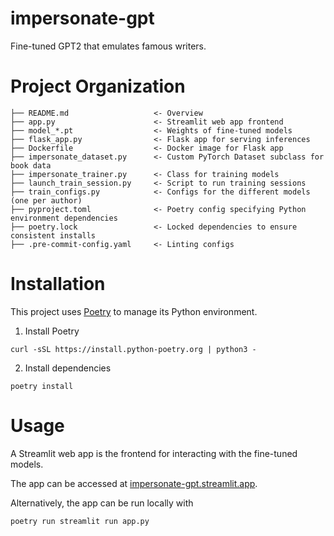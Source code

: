 # impersonate-gpt
Fine-tuned GPT2 that emulates famous writers.

# Project Organization
```
├── README.md                   <- Overview
├── app.py                      <- Streamlit web app frontend
├── model_*.pt                  <- Weights of fine-tuned models
├── flask_app.py                <- Flask app for serving inferences
├── Dockerfile                  <- Docker image for Flask app
├── impersonate_dataset.py      <- Custom PyTorch Dataset subclass for book data
├── impersonate_trainer.py      <- Class for training models
├── launch_train_session.py     <- Script to run training sessions
├── train_configs.py            <- Configs for the different models (one per author)
├── pyproject.toml              <- Poetry config specifying Python environment dependencies
├── poetry.lock                 <- Locked dependencies to ensure consistent installs
├── .pre-commit-config.yaml     <- Linting configs
```

# Installation
This project uses [Poetry](https://python-poetry.org/docs/) to manage its Python environment.

1. Install Poetry
```
curl -sSL https://install.python-poetry.org | python3 -
```

2. Install dependencies
```
poetry install
```

# Usage
A Streamlit web app is the frontend for interacting with the fine-tuned models.

The app can be accessed at [impersonate-gpt.streamlit.app](https://impersonate-gpt.streamlit.app).

Alternatively, the app can be run locally with
```
poetry run streamlit run app.py
```
